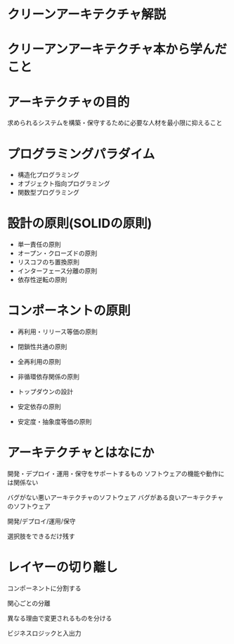 # クリーンアーキテクチャ解説
# クリーアンアーキテクチャ本から学んだこと


# アーキテクチャの目的

求められるシステムを構築・保守するために必要な人材を最小限に抑えること

# プログラミングパラダイム

* 構造化プログラミング
* オブジェクト指向プログラミング
* 関数型プログラミング

# 設計の原則(SOLIDの原則)

* 単一責任の原則
* オープン・クローズドの原則
* リスコフのち置換原則
* インターフェース分離の原則
* 依存性逆転の原則

# コンポーネントの原則

* 再利用・リリース等価の原則
* 閉鎖性共通の原則
* 全再利用の原則

* 非循環依存関係の原則
* トップダウンの設計
* 安定依存の原則
* 安定度・抽象度等価の原則


# アーキテクチャとはなにか

開発・デプロイ・運用・保守をサポートするもの
ソフトウェアの機能や動作には関係ない

バグがない悪いアーキテクチャのソフトウェア
バグがある良いアーキテクチャのソフトウェア

開発/デプロイ/運用/保守

選択肢をできるだけ残す

# レイヤーの切り離し

コンポーネントに分割する


関心ごとの分離

異なる理由で変更されるものを分ける

ビジネスロジックと入出力



